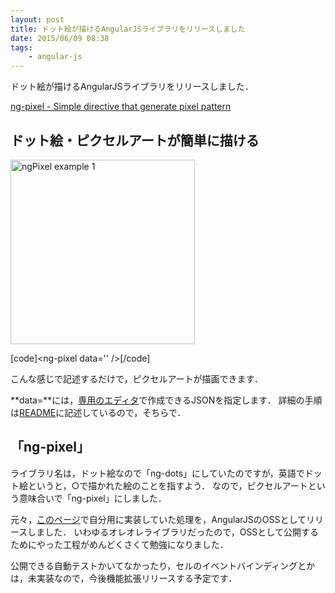 ```yaml
---
layout: post
title: ドット絵が描けるAngularJSライブラリをリリースしました
date: 2015/06/09 08:38
tags:
    - angular-js
---
```

ドット絵が描けるAngularJSライブラリをリリースしました．

[ng-pixel - Simple directive that generate pixel pattern](https://github.com/TanakaYutaro/ng-pixel "ng-pixel - Simple directive that generate pixel pattern")

<!--more-->
<h2 class="page-heading">ドット絵・ピクセルアートが簡単に描ける</h2>
<img style="max-width: 100%;" alt="ngPixel example 1" src="https://raw.githubusercontent.com/wiki/tanakayutaro/ng-pixel/images/ngPixel-Example-1.png" width="295" height="295" />

[code]&lt;ng-pixel data='' /&gt;[/code]

こんな感じで記述するだけで，ピクセルアートが描画できます．

**data=**には，[専用のエディタ](http://tanakayutaro.github.io/ng-pixel/editor/ "専用のエディタ")で作成できるJSONを指定します． 詳細の手順は[README](https://github.com/TanakaYutaro/ng-pixel/blob/master/README.md "README")に記述しているので，そちらで．
<h2 class="page-heading">「ng-pixel」</h2>
ライブラリ名は，ドット絵なので「ng-dots」にしていたのですが，英語でドット絵というと，○で描かれた絵のことを指すよう．
なので，ピクセルアートという意味合いで「ng-pixel」にしました．

元々，[このページ](http://yutarotanaka.com/ "このページ")で自分用に実装していた処理を，AngularJSのOSSとしてリリースしました．
いわゆるオレオレライブラリだったので，OSSとして公開するためにやった工程がめんどくさくて勉強になりました．

公開できる自動テストかいてなかったり，セルのイベントバインディングとかは，未実装なので，今後機能拡張リリースする予定です．
